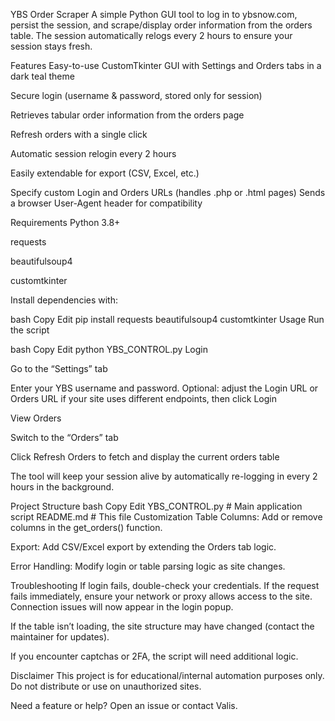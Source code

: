 YBS Order Scraper
A simple Python GUI tool to log in to ybsnow.com, persist the session, and scrape/display order information from the orders table. The session automatically relogs every 2 hours to ensure your session stays fresh.

Features
Easy-to-use CustomTkinter GUI with Settings and Orders tabs in a dark teal theme

Secure login (username & password, stored only for session)

Retrieves tabular order information from the orders page

Refresh orders with a single click

Automatic session relogin every 2 hours

Easily extendable for export (CSV, Excel, etc.)

Specify custom Login and Orders URLs (handles .php or .html pages)
Sends a browser User-Agent header for compatibility

Requirements
Python 3.8+

requests

beautifulsoup4

customtkinter

Install dependencies with:

bash
Copy
Edit
pip install requests beautifulsoup4 customtkinter
Usage
Run the script

bash
Copy
Edit
python YBS_CONTROL.py
Login

Go to the “Settings” tab

Enter your YBS username and password.
Optional: adjust the Login URL or Orders URL if your site uses different
endpoints, then click Login

View Orders

Switch to the “Orders” tab

Click Refresh Orders to fetch and display the current orders table

The tool will keep your session alive by automatically re-logging in every 2 hours in the background.

Project Structure
bash
Copy
Edit
YBS_CONTROL.py           # Main application script
README.md                # This file
Customization
Table Columns: Add or remove columns in the get_orders() function.

Export: Add CSV/Excel export by extending the Orders tab logic.

Error Handling: Modify login or table parsing logic as site changes.

Troubleshooting
If login fails, double-check your credentials.
If the request fails immediately, ensure your network or proxy allows access to the site. Connection issues will now appear in the login popup.

If the table isn’t loading, the site structure may have changed (contact the maintainer for updates).

If you encounter captchas or 2FA, the script will need additional logic.

Disclaimer
This project is for educational/internal automation purposes only. Do not distribute or use on unauthorized sites.

Need a feature or help?
Open an issue or contact Valis.
